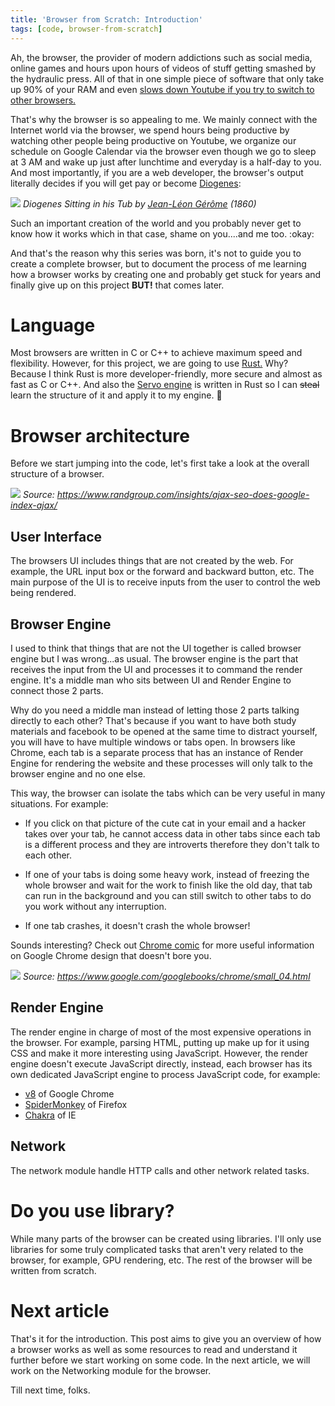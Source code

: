 ```yaml
---
title: 'Browser from Scratch: Introduction'
tags: [code, browser-from-scratch]
---
```


Ah, the browser, the provider of modern addictions such as social media, online games and hours upon hours of videos of stuff getting smashed by the hydraulic press. All of that in one simple piece of software that only take up 90% of your RAM and even [slows down Youtube if you try to switch to other browsers.][1]

<!-- more -->

That's why the browser is so appealing to me. We mainly connect with the Internet world via the browser, we spend hours being productive by watching other people being productive on Youtube, we organize our schedule on Google Calendar via the browser even though we go to sleep at 3 AM and wake up just after lunchtime and everyday is a half-day to you. And most importantly, if you are a web developer, the browser's output literally decides if you will get pay or become [Diogenes][2]:

![](/blog/Browser-from-Scratch-Introduction/Diogenes.jpg)
*Diogenes Sitting in his Tub by [Jean-Léon Gérôme][9] (1860)*

Such an important creation of the world and you probably never get to know how it works which in that case, shame on you....and me too. :okay:

And that's the reason why this series was born, it's not to guide you to create a complete browser, but to document the process of me learning how a browser works by creating one and probably get stuck for years and finally give up on this project **BUT!** that comes later.

# Language

Most browsers are written in C or C++ to achieve maximum speed and flexibility. However, for this project, we are going to use [Rust.][3] Why? Because I think Rust is more developer-friendly, more secure and almost as fast as C or C++. And also the [Servo engine][5] is written in Rust so I can ~~steal~~ learn the structure of it and apply it to my engine. :troll:

# Browser architecture

Before we start jumping into the code, let's first take a look at the overall structure of a browser.

![](/blog/Browser-from-Scratch-Introduction/browser_structure.png)
*Source: https://www.randgroup.com/insights/ajax-seo-does-google-index-ajax/*

## User Interface

The browsers UI includes things that are not created by the web. For example, the URL input box or the forward and backward button, etc. The main purpose of the UI is to receive inputs from the user to control the web being rendered.

## Browser Engine

I used to think that things that are not the UI together is called browser engine but I was wrong...as usual. The browser engine is the part that receives the input from the UI and processes it to command the render engine. It's a middle man who sits between UI and Render Engine to connect those 2 parts.

Why do you need a middle man instead of letting those 2 parts talking directly to each other? That's because if you want to have both study materials and facebook to be opened at the same time to distract yourself, you will have to have multiple windows or tabs open. In browsers like Chrome, each tab is a separate process that has an instance of Render Engine for rendering the website and these processes will only talk to the browser engine and no one else.

This way, the browser can isolate the tabs which can be very useful in many situations. For example:

- If you click on that picture of the cute cat in your email and a hacker takes over your tab, he cannot access data in other tabs since each tab is a different process and they are introverts therefore they don't talk to each other.

- If one of your tabs is doing some heavy work, instead of freezing the whole browser and wait for the work to finish like the old day, that tab can run in the background and you can still switch to other tabs to do you work without any interruption.

- If one tab crashes, it doesn't crash the whole browser!

Sounds interesting? Check out [Chrome comic][7] for more useful information on Google Chrome design that doesn't bore you.

![](/blog/Browser-from-Scratch-Introduction/chrome_processes.jpg)
*Source: https://www.google.com/googlebooks/chrome/small_04.html*

## Render Engine

The render engine in charge of most of the most expensive operations in the browser. For example, parsing HTML, putting up make up for it using CSS and make it more interesting using JavaScript. However, the render engine doesn't execute JavaScript directly, instead, each browser has its own dedicated JavaScript engine to process JavaScript code, for example:

- [v8][4] of Google Chrome
- [SpiderMonkey][8] of Firefox
- [Chakra][6] of IE

## Network

The network module handle HTTP calls and other network related tasks.

# Do you use library?

While many parts of the browser can be created using libraries. I'll only use libraries for some truly complicated tasks that aren't very related to the browser, for example, GPU rendering, etc. The rest of the browser will be written from scratch.

# Next article

That's it for the introduction. This post aims to give you an overview of how a browser works as well as some resources to read and understand it further before we start working on some code. In the next article, we will work on the Networking module for the browser.

Till next time, folks.

[1]: https://www.cnet.com/news/mozilla-exec-says-google-slowed-youtube-down-on-non-chrome-browsers/
[2]: https://en.wikipedia.org/wiki/Diogenes
[3]: https://www.rust-lang.org/
[4]: https://v8.dev/
[5]: https://servo.org/
[6]: https://en.wikipedia.org/wiki/Chakra_(JScript_engine)
[7]: https://www.google.com/googlebooks/chrome
[8]: https://developer.mozilla.org/en-US/docs/Mozilla/Projects/SpiderMonkey
[9]: https://en.wikipedia.org/wiki/Jean-L%C3%A9on_G%C3%A9r%C3%B4me
